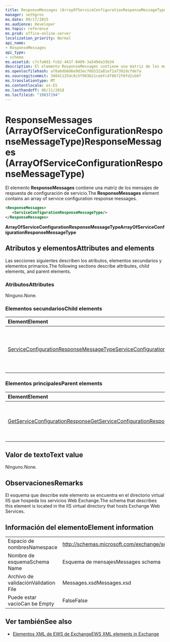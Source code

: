 ```yaml
---
title: ResponseMessages (ArrayOfServiceConfigurationResponseMessageType)
manager: sethgros
ms.date: 09/17/2015
ms.audience: Developer
ms.topic: reference
ms.prod: office-online-server
localization_priority: Normal
api_name:
- ResponseMessages
api_type:
- schema
ms.assetid: c7cfa0d1-fcb2-441f-8489-3a549da33b34
description: El elemento ResponseMessages contiene una matriz de los mensajes de respuesta de configuración de servicio.
ms.openlocfilehash: af8a6db8d6e9d3ec76b532a81ef2a7392dcfde7a
ms.sourcegitcommit: 34041125dc8c5f993b21cebfc4f8b72f0fd2cb6f
ms.translationtype: MT
ms.contentlocale: es-ES
ms.lasthandoff: 06/11/2018
ms.locfileid: "19837194"
---
```

# <a name="responsemessages-arrayofserviceconfigurationresponsemessagetype"></a><span data-ttu-id="c584f-103">ResponseMessages (ArrayOfServiceConfigurationResponseMessageType)</span><span class="sxs-lookup"><span data-stu-id="c584f-103">ResponseMessages (ArrayOfServiceConfigurationResponseMessageType)</span></span>

<span data-ttu-id="c584f-104">El elemento **ResponseMessages** contiene una matriz de los mensajes de respuesta de configuración de servicio.</span><span class="sxs-lookup"><span data-stu-id="c584f-104">The **ResponseMessages** element contains an array of service configuration response messages.</span></span> 
  
```XML
<ResponseMessages>
   <ServiceConfigurationResponseMessageType/>
</ResponseMessages>
```

 <span data-ttu-id="c584f-105">**ArrayOfServiceConfigurationResponseMessageType**</span><span class="sxs-lookup"><span data-stu-id="c584f-105">**ArrayOfServiceConfigurationResponseMessageType**</span></span>
## <a name="attributes-and-elements"></a><span data-ttu-id="c584f-106">Atributos y elementos</span><span class="sxs-lookup"><span data-stu-id="c584f-106">Attributes and elements</span></span>

<span data-ttu-id="c584f-107">Las secciones siguientes describen los atributos, elementos secundarios y elementos primarios.</span><span class="sxs-lookup"><span data-stu-id="c584f-107">The following sections describe attributes, child elements, and parent elements.</span></span>
  
### <a name="attributes"></a><span data-ttu-id="c584f-108">Atributos</span><span class="sxs-lookup"><span data-stu-id="c584f-108">Attributes</span></span>

<span data-ttu-id="c584f-109">Ninguno.</span><span class="sxs-lookup"><span data-stu-id="c584f-109">None.</span></span>
  
### <a name="child-elements"></a><span data-ttu-id="c584f-110">Elementos secundarios</span><span class="sxs-lookup"><span data-stu-id="c584f-110">Child elements</span></span>

|<span data-ttu-id="c584f-111">**Element**</span><span class="sxs-lookup"><span data-stu-id="c584f-111">**Element**</span></span>|<span data-ttu-id="c584f-112">**Descripción**</span><span class="sxs-lookup"><span data-stu-id="c584f-112">**Description**</span></span>|
|:-----|:-----|
|[<span data-ttu-id="c584f-113">ServiceConfigurationResponseMessageType</span><span class="sxs-lookup"><span data-stu-id="c584f-113">ServiceConfigurationResponseMessageType</span></span>](serviceconfigurationresponsemessagetype.md) <br/> |<span data-ttu-id="c584f-114">Contiene la configuración del servicio.</span><span class="sxs-lookup"><span data-stu-id="c584f-114">Contains service configuration settings.</span></span> <span data-ttu-id="c584f-115">Se requiere este elemento.</span><span class="sxs-lookup"><span data-stu-id="c584f-115">This element is required.</span></span>  <br/> |
   
### <a name="parent-elements"></a><span data-ttu-id="c584f-116">Elementos principales</span><span class="sxs-lookup"><span data-stu-id="c584f-116">Parent elements</span></span>

|<span data-ttu-id="c584f-117">**Element**</span><span class="sxs-lookup"><span data-stu-id="c584f-117">**Element**</span></span>|<span data-ttu-id="c584f-118">**Descripción**</span><span class="sxs-lookup"><span data-stu-id="c584f-118">**Description**</span></span>|
|:-----|:-----|
|[<span data-ttu-id="c584f-119">GetServiceConfigurationResponse</span><span class="sxs-lookup"><span data-stu-id="c584f-119">GetServiceConfigurationResponse</span></span>](getserviceconfigurationresponse.md) <br/> |<span data-ttu-id="c584f-120">Define una respuesta a una solicitud de GetServiceConfiguration.</span><span class="sxs-lookup"><span data-stu-id="c584f-120">Defines a response to a GetServiceConfiguration request.</span></span>  <br/> |
   
## <a name="text-value"></a><span data-ttu-id="c584f-121">Valor de texto</span><span class="sxs-lookup"><span data-stu-id="c584f-121">Text value</span></span>

<span data-ttu-id="c584f-122">Ninguno.</span><span class="sxs-lookup"><span data-stu-id="c584f-122">None.</span></span>
  
## <a name="remarks"></a><span data-ttu-id="c584f-123">Observaciones</span><span class="sxs-lookup"><span data-stu-id="c584f-123">Remarks</span></span>

<span data-ttu-id="c584f-124">El esquema que describe este elemento se encuentra en el directorio virtual IIS que hospeda los servicios Web Exchange.</span><span class="sxs-lookup"><span data-stu-id="c584f-124">The schema that describes this element is located in the IIS virtual directory that hosts Exchange Web Services.</span></span>
  
## <a name="element-information"></a><span data-ttu-id="c584f-125">Información del elemento</span><span class="sxs-lookup"><span data-stu-id="c584f-125">Element information</span></span>

|||
|:-----|:-----|
|<span data-ttu-id="c584f-126">Espacio de nombres</span><span class="sxs-lookup"><span data-stu-id="c584f-126">Namespace</span></span>  <br/> |http://schemas.microsoft.com/exchange/services/2006/messages  <br/> |
|<span data-ttu-id="c584f-127">Nombre de esquema</span><span class="sxs-lookup"><span data-stu-id="c584f-127">Schema Name</span></span>  <br/> |<span data-ttu-id="c584f-128">Esquema de mensajes</span><span class="sxs-lookup"><span data-stu-id="c584f-128">Messages schema</span></span>  <br/> |
|<span data-ttu-id="c584f-129">Archivo de validación</span><span class="sxs-lookup"><span data-stu-id="c584f-129">Validation File</span></span>  <br/> |<span data-ttu-id="c584f-130">Messages.xsd</span><span class="sxs-lookup"><span data-stu-id="c584f-130">Messages.xsd</span></span>  <br/> |
|<span data-ttu-id="c584f-131">Puede estar vacío</span><span class="sxs-lookup"><span data-stu-id="c584f-131">Can be Empty</span></span>  <br/> |<span data-ttu-id="c584f-132">False</span><span class="sxs-lookup"><span data-stu-id="c584f-132">False</span></span>  <br/> |
   
## <a name="see-also"></a><span data-ttu-id="c584f-133">Ver también</span><span class="sxs-lookup"><span data-stu-id="c584f-133">See also</span></span>



- [<span data-ttu-id="c584f-134">Elementos XML de EWS de Exchange</span><span class="sxs-lookup"><span data-stu-id="c584f-134">EWS XML elements in Exchange</span></span>](ews-xml-elements-in-exchange.md)

